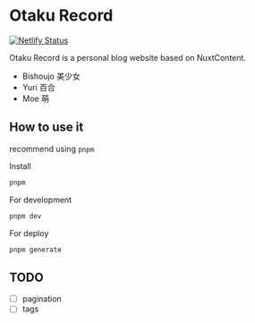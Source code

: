 # Otaku Record

[![Netlify Status](https://api.netlify.com/api/v1/badges/d93ae89e-b832-4818-af6c-7de5b68fc56d/deploy-status)](https://app.netlify.com/sites/otaku-record/deploys)

Otaku Record is a personal blog website based on NuxtContent.

- Bishoujo 美少女
- Yuri 百合
- Moe 萌

## How to use it

recommend using `pnpm`

Install

```bash
pnpm
```

For development

```bash
pnpm dev
```

For deploy

```bash
pnpm generate
```

## TODO

- [ ] pagination
- [ ] tags
